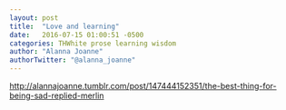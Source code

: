 ```yaml
---
layout: post
title:  "Love and learning"
date:   2016-07-15 01:00:51 -0500
categories: THWhite prose learning wisdom  
author: "Alanna Joanne" 
authorTwitter: "@alanna_joanne"
---
```


 <div class="tumblr-post" data-href="https://embed.tumblr.com/embed/post/io1BK7Rv0nfODrFNMF41sA/147444152351" data-did="6c9d5a50d7bf2d7c9b9f0a0cce598766ff806cef"><a href="http://alannajoanne.tumblr.com/post/147444152351/the-best-thing-for-being-sad-replied-merlin">http://alannajoanne.tumblr.com/post/147444152351/the-best-thing-for-being-sad-replied-merlin</a></div>  <script async src="https://secure.assets.tumblr.com/post.js"></script>

